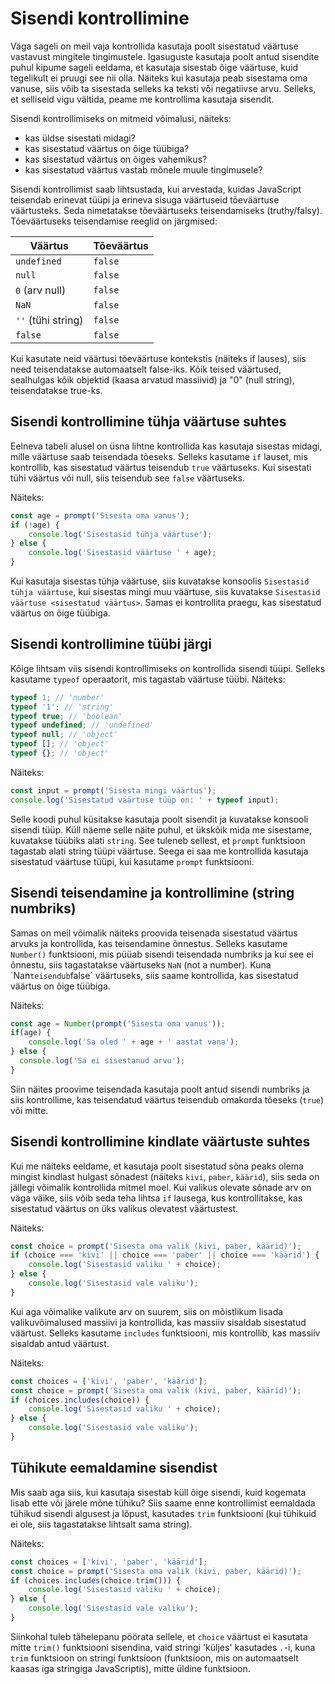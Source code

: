 # Sisendi kontrollimine

Väga sageli on meil vaja kontrollida kasutaja poolt sisestatud väärtuse vastavust mingitele tingimustele. Igasuguste kasutaja poolt antud sisendite puhul kipume sageli eeldama, et kasutaja sisestab õige väärtuse, kuid tegelikult ei pruugi see nii olla. Näiteks kui kasutaja peab sisestama oma vanuse, siis võib ta sisestada selleks ka teksti või negatiivse arvu. Selleks, et selliseid vigu vältida, peame me kontrollima kasutaja sisendit.

Sisendi kontrollimiseks on mitmeid võimalusi, näiteks:
- kas üldse sisestati midagi?
- kas sisestatud väärtus on õige tüübiga?
- kas sisestatud väärtus on õiges vahemikus?
- kas sisestatud väärtus vastab mõnele muule tingimusele?

Sisendi kontrollimist saab lihtsustada, kui arvestada, kuidas JavaScript teisendab erinevat tüüpi ja erineva sisuga väärtuseid tõeväärtuse väärtusteks. Seda nimetatakse tõeväärtuseks teisendamiseks (truthy/falsy). Tõeväärtuseks teisendamise reeglid on järgmised:

| Väärtus | Tõeväärtus |
| --- | --- |
| `undefined` | `false` |
| `null` | `false` |
| `0` (arv null) | `false` |
| `NaN` | `false` |
| `''` (tühi string) | `false` |
| `false` | `false` |

Kui kasutate neid väärtusi tõeväärtuse kontekstis (näiteks if lauses), siis need teisendatakse automaatselt false-iks. Kõik teised väärtused, sealhulgas kõik objektid (kaasa arvatud massiivid) ja "0" (null string), teisendatakse true-ks.

## Sisendi kontrollimine tühja väärtuse suhtes

Eelneva tabeli alusel on üsna lihtne kontrollida kas kasutaja sisestas midagi, mille väärtuse saab teisendada tõeseks. Selleks kasutame `if` lauset, mis kontrollib, kas sisestatud väärtus teisendub `true` väärtuseks. Kui sisestati tühi väärtus või null, siis teisendub see `false` väärtuseks.

Näiteks:

```javascript
const age = prompt('Sisesta oma vanus');
if (!age) {
    console.log('Sisestasid tühja väärtuse');
} else {
    console.log('Sisestasid väärtuse ' + age);
}
```

Kui kasutaja sisestas tühja väärtuse, siis kuvatakse konsoolis `Sisestasid tühja väärtuse`, kui sisestas mingi muu väärtuse, siis kuvatakse `Sisestasid väärtuse <sisestatud väärtus>`. Samas ei kontrollita praegu, kas sisestatud väärtus on õige tüübiga.


## Sisendi kontrollimine tüübi järgi

Kõige lihtsam viis sisendi kontrollimiseks on kontrollida sisendi tüüpi. Selleks kasutame `typeof` operaatorit, mis tagastab väärtuse tüübi. Näiteks:

```javascript
typeof 1; // 'number'
typeof '1'; // 'string'
typeof true; // 'boolean'
typeof undefined; // 'undefined'
typeof null; // 'object'
typeof []; // 'object'
typeof {}; // 'object'
```

Näiteks:

```javascript
const input = prompt('Sisesta mingi väärtus');
console.log('Sisestatud väärtuse tüüp on: ' + typeof input);
```

Selle koodi puhul küsitakse kasutaja poolt sisendit ja kuvatakse konsooli sisendi tüüp. Küll näeme selle näite puhul, et ükskõik mida me sisestame, kuvatakse tüübiks alati `string`. See tuleneb sellest, et `prompt` funktsioon tagastab alati string tüüpi väärtuse. Seega ei saa me kontrollida kasutaja sisestatud väärtuse tüüpi, kui kasutame `prompt` funktsiooni.

## Sisendi teisendamine ja kontrollimine (string numbriks)

Samas on meil võimalik näiteks proovida teisenada sisestatud väärtus arvuks ja kontrollida, kas teisendamine õnnestus. Selleks kasutame `Number()` funktsiooni, mis püüab sisendi teisendada numbriks ja kui see ei õnnestu, siis tagastatakse väärtuseks `NaN` (not a number). Kuna ´Nan` teisendub `false` väärtuseks, siis saame kontrollida, kas sisestatud väärtus on õige tüübiga.

Näiteks:

```javascript
const age = Number(prompt('Sisesta oma vanus'));
if(age) {
    console.log('Sa oled ' + age + ' aastat vana');
} else {
  console.log('Sa ei sisestanud arvu');
}
```

Siin näites proovime teisendada kasutaja poolt antud sisendi numbriks ja siis kontrollime, kas teisendatud väärtus teisendub omakorda tõeseks (`true`) või mitte.

## Sisendi kontrollimine kindlate väärtuste suhtes

Kui me näiteks eeldame, et kasutaja poolt sisestatud sõna peaks olema mingist kindlast hulgast sõnadest (näiteks `kivi`, `paber`, `käärid`), siis seda on jällegi võimalik kontrollida mitmel moel. Kui valikus olevate sõnade arv on väga väike, siis võib seda teha lihtsa `if` lausega, kus kontrollitakse, kas sisestatud väärtus on üks valikus olevatest väärtustest.

Näiteks:

```javascript
const choice = prompt('Sisesta oma valik (kivi, paber, käärid)');
if (choice === 'kivi' || choice === 'paber' || choice === 'käärid') {
    console.log('Sisestasid valiku ' + choice);
} else {
    console.log('Sisestasid vale valiku');
}
```

Kui aga võimalike valikute arv on suurem, siis on mõistlikum lisada valikuvõimalused massiivi ja kontrollida, kas massiiv sisaldab sisestatud väärtust. Selleks kasutame `includes` funktsiooni, mis kontrollib, kas massiiv sisaldab antud väärtust.

Näiteks:

```javascript
const choices = ['kivi', 'paber', 'käärid'];
const choice = prompt('Sisesta oma valik (kivi, paber, käärid)');
if (choices.includes(choice)) {
    console.log('Sisestasid valiku ' + choice);
} else {
    console.log('Sisestasid vale valiku');
}
```

## Tühikute eemaldamine sisendist

Mis saab aga siis, kui kasutaja sisestab küll õige sisendi, kuid kogemata lisab ette või järele mõne tühiku? Siis saame enne kontrollimist eemaldada tühikud sisendi algusest ja lõpust, kasutades `trim` funktsiooni (kui tühikuid ei ole, siis tagastatakse lihtsalt sama string).

Näiteks:

```javascript
const choices = ['kivi', 'paber', 'käärid'];
const choice = prompt('Sisesta oma valik (kivi, paber, käärid)');
if (choices.includes(choice.trim())) {
    console.log('Sisestasid valiku ' + choice);
} else {
    console.log('Sisestasid vale valiku');
}
```

Siinkohal tuleb tähelepanu pöörata sellele, et `choice` väärtust ei kasutata mitte `trim()` funktsiooni sisendina, vaid stringi 'küljes' kasutades `.`-i, kuna `trim` funktsioon on stringi funktsioon (funktsioon, mis on automaatselt kaasas iga stringiga JavaScriptis), mitte üldine funktsioon.
